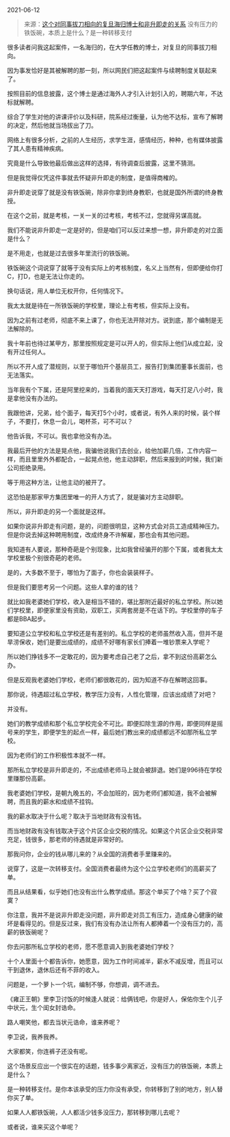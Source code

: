 2021-06-12

> 来源：[这个对同事拔刀相向的复旦海归博士和非升即走的关系](http://mp.weixin.qq.com/s?__biz=MzU3NDc5Nzc0NQ==&mid=2247504220&idx=1&sn=20a734730a4973938055cd5de4e90c58&chksm=fd2e7382ca59fa94d316c9dd103d2be400d0ab53e47c8aa0a5fed7df5170da2af714e56dd415&scene=27#wechat_redirect)
> 没有压力的铁饭碗，本质上是什么？是一种转移支付

很多读者问我这起案件，一名海归的，在大学任教的博士，对复旦的同事拔刀相向。  

  

因为事发恰好是其被解聘的那一刻，所以网民们把这起案件与续聘制度关联起来了。  

  

按照目前的信息披露，这个博士是通过海外人才引入计划引入的，聘期六年，不达标就解聘。  

  

综合了学生对他的讲课评价以及科研，院系经过衡量，认为他不达标，宣布了解聘的决定，然后他就当场拔出了刀。

  

网络上有很多分析，之前的人生经历，求学生涯，感情经历，种种，也有媒体披露了其人患有精神疾病。  

  

究竟是什么导致他最后做出这样的选择，有待调查后披露，这里不猜测。  

  

但是我觉得仅凭这件事就去怀疑非升即走的制度，是值得商榷的。  

  

非升即走说穿了就是没有铁饭碗，除非你拿到终身教职，也就是国外所谓的终身教授。  

  

在这个之前，就是考核，一关一关的过考核，考核不过，您就得另谋高就。  

  

我们不能说非升即走一定是好的，但是咱们可以反过来想一想，非升即走的对立面是什么？  

  

是不用走，也就是过去很多年里流行的铁饭碗。

  

铁饭碗这个词说穿了就等于没有实际上的考核制度，名义上当然有，但即便给你打C，打D，也是无法让你走的。  

  

换句话说，用人单位无权开你，任何情况下。

  

我太太就是待在一所铁饭碗的学校里，理论上有考核，但实际上没有。  

  

因为之前有过老师，彻底不来上课了，你也无法开除对方。说到底，那个编制是无法解除的。  

  

我十年前也待过某甲方，那里按照规定是可以开人的，但实际上他们从成立起，没有开过任何人。  

  

所以不开人成了潜规则，以至于哪怕开个基层员工，报告打到集团董事长面前，也无法落实。  

  

当年我有个下属，还是阿里挖来的，当着我的面天天打游戏，每天打足八小时，我是拿他没有办法的。  

  

我跟他讲，兄弟，给个面子，每天打5个小时，或者说，有外人来的时候，装个样子，不要打，休息一会儿，喝杯茶，可不可以？

  

他告诉我，不可以。我也拿他没有办法。

  

我最后开他的方法是晃点他，我骗他说我们去创业，给他加薪几倍，工作内容一样，而且里里外外都配合，一起晃点他，他主动辞职，然后来报到的时候，我们新公司拒绝录用。

  

等于用这种方法，让他主动的被开了。

  

这恐怕是那家甲方集团里唯一的开人方式了，就是骗对方主动辞职。  

  

所以，非升即走的另一个面就是这样。

  

如果你说非升即走有问题，是的，问题很明显，这种方式会对员工造成精神压力。但是你说去掉这种聘用制度，改成终身不许解雇，那也会有其他问题。

  

我知道有人要说，那种奇葩是个别现象，比如我曾经骗开的那个下属，或者我太太学校里极个别很奇葩的老师。

  

是的，大多数不至于，哪怕为了面子，你也会装装样子。  

  

但是我们要思考另一个问题。这些人拿的谁的钱？

  

就比如我老婆她们学校，收入是相当不错的，堪比那附近最好的私立学校。所以她们学校里，即便家里没有资助，双职工，买两套房是不在话下的。学校里停的车子都是BBA起步。  

  

要知道公立学校和私立学校还是有差别的。私立学校的老师虽然收入高，但并不是旱涝保收，她们是要出成绩的，成绩不好哪有家长们捧着一堆钞票来入学呢？  

  

所以她们挣钱多不一定敢花的，因为要考虑自己老了之后，拿不到这份高薪怎么办。  

  

但是反观我老婆她们学校，老师们都很敢花的，因为知道不存在解聘这回事。

  

那你说，待遇超过私立学校，教学压力没有，人性化管理，应该出成绩了对吧？  

  

并没有。

  

她们的教学成绩和那个私立学校完全不可比。即便扣除生源的作用，即便同样是摇号来的学生，即便学生的起点一样，最后她们教出来的成绩都远不如那所私立学校。  

  

因为老师们的工作积极性本就不一样。  

  

那所私立学校是非升即走的，不出成绩老师马上就会被辞退。她们是996待在学校里赚那份高薪。

  

我老婆她们学校，是朝九晚五的，不会加班的，因为老师们都知道，我不会被解聘，而且我的薪水和成绩不挂钩。

  

我的薪水取决于什么呢？取决于当地财政有没有钱。

  

而当地财政有没有钱取决于这个片区企业交税的情况。如果这个片区企业交税非常充足，钱很多，那老师的待遇就是非常好的。  

  

那我问你，企业的钱从哪儿来的？从全国的消费者手里赚来的。

  

说穿了，这是一次转移支付。全国消费者最终为这个公立学校老师们的高薪买了单。

  

而且从结果看，似乎她们也没有出什么教学成绩。那这个单买了个啥？买了个寂寞？  

  

你注意，我并不是说非升即走没问题，非升即走对员工有压力，造成身心健康的破坏是看得见的。但是反过来，我们有没有办法让所有人都捧着一个没有压力的，高薪的铁饭碗呢？

  

你去问那所私立学校的老师，愿不愿意调入到我老婆她们学校？  

  

十个人里面十个都告诉你，她愿意，因为工作时间减半，薪水不减反增，而且可以干到退休，退休后还有不菲的收入。

  

问题是，一个萝卜一个坑，编制不够，你想调，调不进去。  

  

《雍正王朝》里李卫讨饭的时候逢人就说：给俩钱吧，你是好人，保佑你生个儿子中状元，生个闺女封诰命。  

  

路人嘲笑他，都去当状元诰命，谁来养呢？

  

李卫说，我养我养。  

  

大家都笑，你连裤子还没有呢。  

  

这个场景反应出一个很实在的话题，钱多事少离家近，没有压力的铁饭碗，本质上是什么？

  

是一种转移支付。是你本该承受的压力你没有承受，你转移到了别的地方，别人替你买了单。

  

如果人人都铁饭碗，人人都活少钱多没压力，那转移到哪儿去呢？  

  

或者说，谁来买这个单呢？

